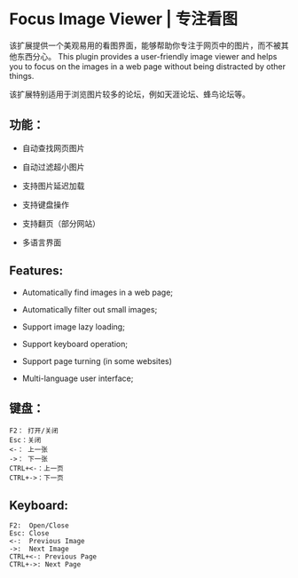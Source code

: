 Focus Image Viewer | 专注看图
===========

该扩展提供一个美观易用的看图界面，能够帮助你专注于网页中的图片，而不被其他东西分心。
This plugin provides a user-friendly image viewer and helps you to focus on the images in a web page without being distracted by other things.

该扩展特别适用于浏览图片较多的论坛，例如天涯论坛、蜂鸟论坛等。

功能：
------
+ 自动查找网页图片

+ 自动过滤超小图片 

+ 支持图片延迟加载

+ 支持键盘操作

+ 支持翻页（部分网站）

+ 多语言界面

Features:
-----
+ Automatically find images in a web page;

+ Automatically filter out small images;

+ Support image lazy loading;

+ Support keyboard operation;

+ Support page turning (in some websites)

+ Multi-language user interface;

键盘：
-----
	F2： 打开/关闭
	Esc：关闭
	<-： 上一张
	->： 下一张
	CTRL+<-：上一页
	CTRL+->：下一页

Keyboard:
------
	F2:  Open/Close
	Esc: Close
	<-:  Previous Image
	->:  Next Image
	CTRL+<-: Previous Page
	CTRL+->: Next Page
